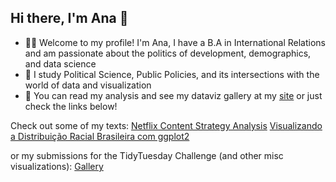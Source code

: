## Hi there, I'm Ana 👋

- ✌🏼 Welcome to my profile! I'm Ana, I have a B.A in International Relations and am passionate about the politics of development, demographics, and data science 
- 🌱 I study Political Science, Public Policies, and its intersections with the world of data and visualization 
- 💬 You can read my analysis and see my dataviz gallery at my [site](https://anabodevan.github.io/) or just check the links below! 

Check out some of my texts:
[Netflix Content Strategy Analysis](https://anabodevan.github.io/posts/analysis/netflix/)
[Visualizando a Distribuição Racial Brasileira com ggplot2](https://anabodevan.github.io/posts/posts_and_tutorials/distriracial/)

or my submissions for the TidyTuesday Challenge (and other misc visualizations):
[Gallery](https://anabodevan.github.io/dataviz.html)
